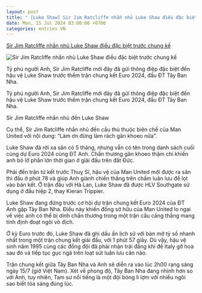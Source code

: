 ```yaml
---
layout: post
title: " [Luke Shaw] Sir Jim Ratcliffe nhắn nhủ Luke Shaw điều đặc biệt trước chung kế"
date: Mon, 15 Jul 2024 03:00:00 +0700
categories: entries VN
---
```

[Sir Jim Ratcliffe nhắn nhủ Luke Shaw điều đặc biệt trước chung kế](https://bongda24h.vn/euro-2024/sir-jim-ratcliffe-nhan-nhu-luke-shaw-dieu-dac-biet-truoc-chung-ket-euro-363-393600.html)

![Sir Jim Ratcliffe nhắn nhủ Luke Shaw điều đặc biệt trước chung kế](https://static.bongda24h.vn/medias/standard/2024/07/09/22-0907055745.png)

Tỷ phú người Anh, Sir Jim Ratcliffe mới đây đã gửi thông điệp đặc biệt đến hậu vệ Luke Shaw trước thềm trận chung kết Euro 2024, đấu ĐT Tây Ban Nha.

Tỷ phú người Anh, Sir Jim Ratcliffe mới đây đã gửi thông điệp đặc biệt đến hậu vệ Luke Shaw trước thềm trận chung kết Euro 2024, đấu ĐT Tây Ban Nha.

Sir Jim Ratcliffe nhắn nhủ đến Luke Shaw

Cụ thể, Sir Jim Ratcliffe nhắn nhủ đến cầu thủ thuộc biên chế của Man United với nội dung: “Làm ơn đừng làm rách gân khoeo nữa”.

Luke Shaw đã rời xa sân cỏ 5 tháng, nhưng vẫn có tên trong danh sách cuối cùng dự Euro 2024 cùng ĐT Anh. Chấn thương gân khoeo thậm chí khiến anh bỏ lỡ phần lớn thời gian ở giải đấu trên đất Đức.

Phải đến trận tứ kết trước Thuỵ Sĩ, hậu vệ của Man United mới được ra sân thi đấu ở phút 78 và giúp Anh giành chiến thắng trên chấm luân lưu để lọt vào bán kết. Ở trận đấu với Hà Lan, Luke Shaw đã được HLV Southgate sử dụng ở đầu hiệp 2, thay Kieran Trippier.

Luke Shaw đang đứng trước cơ hội dự trận chung kết Euro 2024 của ĐT Anh gặp Tây Ban Nha. Điều này khiến đồng sở hữu của Man United lo ngại về việc anh có thể bị dính chấn thương trong một trận cầu căng thẳng mang tính định đoạt ngôi vô địch.

Ở kỳ Euro trước đó, Luke Shaw đã ghi dấu ấn lịch sử với bàn mở tỷ số nhanh nhất trong một trận chung kết giải đấu, với 1 phút 57 giây. Dù vậy, hậu vệ sinh năm 1995 cùng các đồng đội đã phải nhận trái đắng khi để Italy gỡ hoà sau đó và tiếp tục gục ngã trên loạt sút luân lưu cân não.

Trận chung kết giữa Tây Ban Nha và Anh sẽ diễn ra vào lúc 2h00 rạng sáng ngày 15/7 (giờ Việt Nam). Xét về phong độ, Tây Ban Nha đang nhỉnh hơn so với Anh, tuy nhiên, Tam sư nổi tiếng là một đội bóng lì lợm với nhiều ngôi sao biết tỏa sáng đúng lúc.

